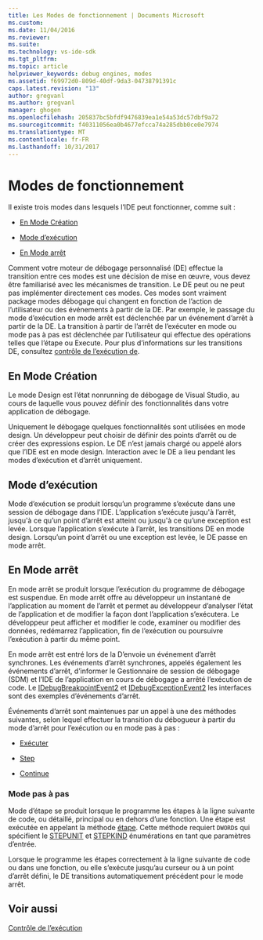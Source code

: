 ```yaml
---
title: Les Modes de fonctionnement | Documents Microsoft
ms.custom: 
ms.date: 11/04/2016
ms.reviewer: 
ms.suite: 
ms.technology: vs-ide-sdk
ms.tgt_pltfrm: 
ms.topic: article
helpviewer_keywords: debug engines, modes
ms.assetid: f69972d0-809d-40df-9da3-04738791391c
caps.latest.revision: "13"
author: gregvanl
ms.author: gregvanl
manager: ghogen
ms.openlocfilehash: 205837bc5bfdf9476839ea1e54a53dc57dbf9a72
ms.sourcegitcommit: f40311056ea0b4677efcca74a285dbb0ce0e7974
ms.translationtype: MT
ms.contentlocale: fr-FR
ms.lasthandoff: 10/31/2017
---
```

# <a name="operational-modes"></a>Modes de fonctionnement
Il existe trois modes dans lesquels l’IDE peut fonctionner, comme suit :  
  
-   [En Mode Création](#vsconoperationalmodesanchor1)  
  
-   [Mode d’exécution](#vsconoperationalmodesanchor2)  
  
-   [En Mode arrêt](#vsconoperationalmodesanchor3)  
  
 Comment votre moteur de débogage personnalisé (DE) effectue la transition entre ces modes est une décision de mise en œuvre, vous devez être familiarisé avec les mécanismes de transition. Le DE peut ou ne peut pas implémenter directement ces modes. Ces modes sont vraiment package modes débogage qui changent en fonction de l’action de l’utilisateur ou des événements à partir de la DE. Par exemple, le passage du mode d’exécution en mode arrêt est déclenchée par un événement d’arrêt à partir de la DE. La transition à partir de l’arrêt de l’exécuter en mode ou mode pas à pas est déclenchée par l’utilisateur qui effectue des opérations telles que l’étape ou Execute. Pour plus d’informations sur les transitions DE, consultez [contrôle de l’exécution de](../../extensibility/debugger/control-of-execution.md).  
  
##  <a name="vsconoperationalmodesanchor1"></a>En Mode Création  
 Le mode Design est l’état nonrunning de débogage de Visual Studio, au cours de laquelle vous pouvez définir des fonctionnalités dans votre application de débogage.  
  
 Uniquement le débogage quelques fonctionnalités sont utilisées en mode design. Un développeur peut choisir de définir des points d’arrêt ou de créer des expressions espion. Le DE n’est jamais chargé ou appelé alors que l’IDE est en mode design. Interaction avec le DE a lieu pendant les modes d’exécution et d’arrêt uniquement.  
  
##  <a name="vsconoperationalmodesanchor2"></a>Mode d’exécution  
 Mode d’exécution se produit lorsqu’un programme s’exécute dans une session de débogage dans l’IDE. L’application s’exécute jusqu'à l’arrêt, jusqu'à ce qu’un point d’arrêt est atteint ou jusqu'à ce qu’une exception est levée. Lorsque l’application s’exécute à l’arrêt, les transitions DE en mode design. Lorsqu’un point d’arrêt ou une exception est levée, le DE passe en mode arrêt.  
  
##  <a name="vsconoperationalmodesanchor3"></a>En Mode arrêt  
 En mode arrêt se produit lorsque l’exécution du programme de débogage est suspendue. En mode arrêt offre au développeur un instantané de l’application au moment de l’arrêt et permet au développeur d’analyser l’état de l’application et de modifier la façon dont l’application s’exécutera. Le développeur peut afficher et modifier le code, examiner ou modifier des données, redémarrez l’application, fin de l’exécution ou poursuivre l’exécution à partir du même point.  
  
 En mode arrêt est entré lors de la D’envoie un événement d’arrêt synchrones. Les événements d’arrêt synchrones, appelés également les événements d’arrêt, d’informer le Gestionnaire de session de débogage (SDM) et l’IDE de l’application en cours de débogage a arrêté l’exécution de code. Le [IDebugBreakpointEvent2](../../extensibility/debugger/reference/idebugbreakpointevent2.md) et [IDebugExceptionEvent2](../../extensibility/debugger/reference/idebugexceptionevent2.md) les interfaces sont des exemples d’événements d’arrêt.  
  
 Événements d’arrêt sont maintenues par un appel à une des méthodes suivantes, selon lequel effectuer la transition du débogueur à partir du mode d’arrêt pour l’exécution ou en mode pas à pas :  
  
-   [Exécuter](../../extensibility/debugger/reference/idebugprocess3-execute.md)  
  
-   [Step](../../extensibility/debugger/reference/idebugprocess3-step.md)  
  
-   [Continue](../../extensibility/debugger/reference/idebugprocess3-continue.md)  
  
###  <a name="vsconoperationalmodesanchor4"></a>Mode pas à pas  
 Mode d’étape se produit lorsque le programme les étapes à la ligne suivante de code, ou détaillé, principal ou en dehors d’une fonction. Une étape est exécutée en appelant la méthode [étape](../../extensibility/debugger/reference/idebugprocess3-step.md). Cette méthode requiert `DWORD`s qui spécifient le [STEPUNIT](../../extensibility/debugger/reference/stepunit.md) et [STEPKIND](../../extensibility/debugger/reference/stepkind.md) énumérations en tant que paramètres d’entrée.  
  
 Lorsque le programme les étapes correctement à la ligne suivante de code ou dans une fonction, ou elle s’exécute jusqu’au curseur ou à un point d’arrêt défini, le DE transitions automatiquement précédent pour le mode arrêt.  
  
## <a name="see-also"></a>Voir aussi  
 [Contrôle de l’exécution](../../extensibility/debugger/control-of-execution.md)